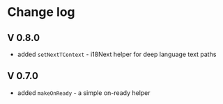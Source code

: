 # Change log

## V 0.8.0
* added `setNextTContext` - i18Next helper for deep language text paths

## V 0.7.0
* added `makeOnReady` - a simple on-ready helper